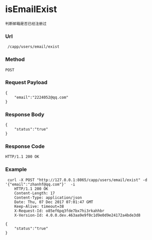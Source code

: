 # isEmailExist
    判断邮箱是否已经注册过
    
### Url
     /capp/users/email/exist
    
### Method
    POST

### Request Payload
    {
        "email":"2224052@qq.com"
    }

### Response Body
    {
        "status":"true"
    }
    
### Response Code
    HTTP/1.1 200 OK

### Example
     curl -X POST "http://127.0.0.1:8065/capp/users/email/exist" -d '{"email":"zhanhf@qq.com"}'  -i
        HTTP/1.1 200 OK
        Content-Length: 17
        Content-Type: application/json
        Date: Thu, 07 Dec 2017 07:01:47 GMT
        Keep-Alive: timeout=38
        X-Request-Id: o85ef6pq3fde7bx7hi3rkahhbr
        X-Version-Id: 4.0.0.dev.463aa9e9f0c1d9e0d9e24172a4bde3d8

    {
        "status":"true"
    }
